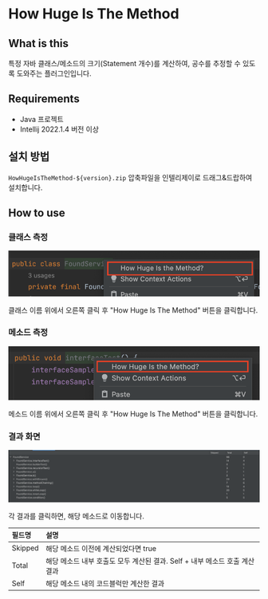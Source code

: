 # How Huge Is The Method

## What is this

특정 자바 클래스/메소드의 크기(Statement 개수)를 계산하여, 공수를 추정할 수 있도록 도와주는 플러그인입니다.

## Requirements

- Java 프로젝트
- Intellij 2022.1.4 버전 이상

## 설치 방법

`HowHugeIsTheMethod-${version}.zip` 압축파일을 인텔리제이로 드래그&드랍하여 설치합니다.

## How to use

### 클래스 측정

![class.png](./pics/class.png)

클래스 이름 위에서 오른쪽 클릭 후 "How Huge Is The Method" 버튼을 클릭합니다.

### 메소드 측정

![method.png](./pics/method.png)

메소드 이름 위에서 오른쪽 클릭 후 "How Huge Is The Method" 버튼을 클릭합니다.

### 결과 화면

![result.png](./pics/result.png)

각 결과를 클릭하면, 해당 메소드로 이동합니다.

필드명 | 설명
:--|:--
Skipped | 해당 메소드 이전에 계산되었다면 true
Total | 해당 메소드 내부 호출도 모두 계산된 결과. Self + 내부 메소드 호출 계산 결과
Self | 해당 메소드 내의 코드블럭만 계산한 결과 |
